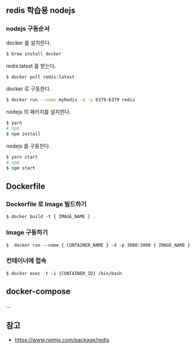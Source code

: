 ## redis 학습용 nodejs

### nodejs 구동순서

docker 를 설치한다.

```bash
$ brew install docker
```

redis:latest 를 받는다.

```bash
$ docker pull redis:latest
```

docker 로 구동한다.

```bash
$ docker run --name myRedis -d -p 6379:6379 redis
```

nodejs 의 패키지를 설치한다.

```bash
$ yarn
# npm
$ npm install
```

nodejs 를 구동한다.

```bash
$ yarn start
# npm
$ npm start
```

## Dockerfile

### Dockerfile 로 Image 빌드하기

```shell
$ docker build -t { IMAGE_NAME } .
```

### Image 구동하기

```shell
$  docker run --name { CONTAINER_NAME } -d -p 3000:3000 { IMAGE_NAME }
```

### 컨테이너에 접속

```shell
$ docker exec -t -i {CONTAINER_ID} /bin/bash
```

## docker-compose

...

## 참고

- https://www.npmjs.com/package/redis
